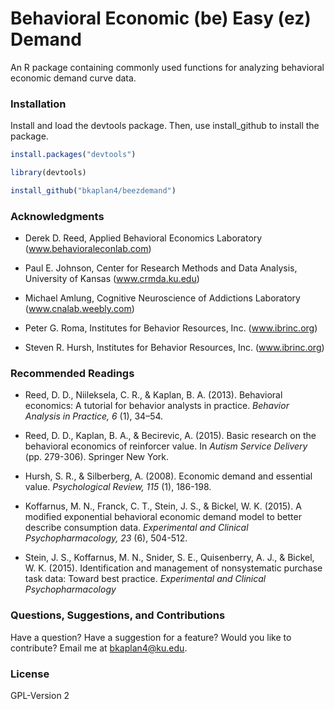 # Behavioral Economic (be) Easy (ez) Demand
An R package containing commonly used functions for analyzing behavioral economic demand curve data.

### Installation
Install and load the devtools package. Then, use install_github to install the package.

```r
install.packages("devtools")

library(devtools)

install_github("bkaplan4/beezdemand")
```

### Acknowledgments
- Derek D. Reed, Applied Behavioral Economics Laboratory
(www.behavioraleconlab.com)

- Paul E. Johnson, Center for Research Methods and Data Analysis, University of Kansas
(www.crmda.ku.edu)

- Michael Amlung, Cognitive Neuroscience of Addictions Laboratory
(www.cnalab.weebly.com)

- Peter G. Roma, Institutes for Behavior Resources, Inc.
(www.ibrinc.org)

- Steven R. Hursh, Institutes for Behavior Resources, Inc.
(www.ibrinc.org)

### Recommended Readings
- Reed, D. D., Niileksela, C. R., & Kaplan, B. A. (2013). Behavioral economics: A tutorial for behavior analysts in practice. *Behavior Analysis in Practice, 6* (1), 34–54.

- Reed, D. D., Kaplan, B. A., & Becirevic, A. (2015). Basic research on the behavioral economics of reinforcer value. In *Autism Service Delivery* (pp. 279-306). Springer New York.

- Hursh, S. R., & Silberberg, A. (2008). Economic demand and essential value. *Psychological Review, 115* (1), 186-198.

- Koffarnus, M. N., Franck, C. T., Stein, J. S., & Bickel, W. K. (2015). A modified exponential behavioral economic demand model to better describe consumption data. *Experimental and Clinical Psychopharmacology, 23* (6), 504-512.

- Stein, J. S., Koffarnus, M. N., Snider, S. E., Quisenberry, A. J., & Bickel, W. K. (2015). Identification and management of nonsystematic purchase task data: Toward best practice. *Experimental and Clinical Psychopharmacology*

### Questions, Suggestions, and Contributions
Have a question? Have a suggestion for a feature? Would you like to contribute? Email me at <bkaplan4@ku.edu>.

### License
GPL-Version 2
